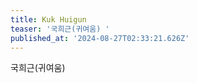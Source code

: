 ```yaml
---
title: Kuk Huigun
teaser: '국희근(귀여움) '
published_at: '2024-08-27T02:33:21.626Z'
---
```

<p>국희근(귀여움)</p><p></p>
